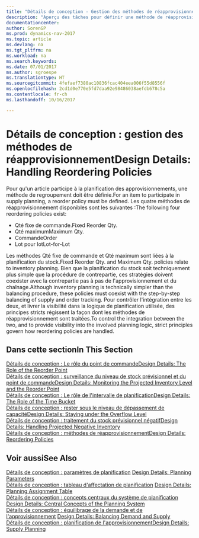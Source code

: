 ```yaml
---
title: "Détails de conception - Gestion des méthodes de réapprovisionnement"
description: "Aperçu des tâches pour définir une méthode de réapprovisionnement dans la planification des approvisionnements."
documentationcenter: 
author: SorenGP
ms.prod: dynamics-nav-2017
ms.topic: article
ms.devlang: na
ms.tgt_pltfrm: na
ms.workload: na
ms.search.keywords: 
ms.date: 07/01/2017
ms.author: sgroespe
ms.translationtype: HT
ms.sourcegitcommit: 4fefaef7380ac10836fcac404eea006f55d8556f
ms.openlocfilehash: 2cd1d0e770e5fd7daa92e98486038aefdb678c5a
ms.contentlocale: fr-ch
ms.lasthandoff: 10/16/2017

---
```

# <a name="design-details-handling-reordering-policies"></a><span data-ttu-id="44912-103">Détails de conception : gestion des méthodes de réapprovisionnement</span><span class="sxs-lookup"><span data-stu-id="44912-103">Design Details: Handling Reordering Policies</span></span>
<span data-ttu-id="44912-104">Pour qu'un article participe à la planification des approvisionnements, une méthode de regroupement doit être définie.</span><span class="sxs-lookup"><span data-stu-id="44912-104">For an item to participate in supply planning, a reorder policy must be defined.</span></span> <span data-ttu-id="44912-105">Les quatre méthodes de réapprovisionnement disponibles sont les suivantes :</span><span class="sxs-lookup"><span data-stu-id="44912-105">The following four reordering policies exist:</span></span>  
  
* <span data-ttu-id="44912-106">Qté fixe de commande.</span><span class="sxs-lookup"><span data-stu-id="44912-106">Fixed Reorder Qty.</span></span>  
* <span data-ttu-id="44912-107">Qté maximum</span><span class="sxs-lookup"><span data-stu-id="44912-107">Maximum Qty.</span></span>  
* <span data-ttu-id="44912-108">Commande</span><span class="sxs-lookup"><span data-stu-id="44912-108">Order</span></span>  
* <span data-ttu-id="44912-109">Lot pour lot</span><span class="sxs-lookup"><span data-stu-id="44912-109">Lot-for-Lot</span></span>  
  
<span data-ttu-id="44912-110">Les méthodes Qté fixe de commande et Qté maximum sont liées à la planification du stock.</span><span class="sxs-lookup"><span data-stu-id="44912-110">Fixed Reorder Qty. and Maximum Qty. policies relate to inventory planning.</span></span> <span data-ttu-id="44912-111">Bien que la planification du stock soit techniquement plus simple que la procédure de contrepartie, ces stratégies doivent coexister avec la contrepartie pas à pas de l'approvisionnement et du chaînage.</span><span class="sxs-lookup"><span data-stu-id="44912-111">Although inventory planning is technically simpler than the balancing procedure, these policies must coexist with the step-by-step balancing of supply and order tracking.</span></span> <span data-ttu-id="44912-112">Pour contrôler l'intégration entre les deux, et livrer la visibilité dans la logique de planification utilisée, des principes stricts régissent la façon dont les méthodes de réapprovisionnement sont traitées.</span><span class="sxs-lookup"><span data-stu-id="44912-112">To control the integration between the two, and to provide visibility into the involved planning logic, strict principles govern how reordering policies are handled.</span></span>  
  
## <a name="in-this-section"></a><span data-ttu-id="44912-113">Dans cette section</span><span class="sxs-lookup"><span data-stu-id="44912-113">In This Section</span></span>  
[<span data-ttu-id="44912-114">Détails de conception : Le rôle du point de commande</span><span class="sxs-lookup"><span data-stu-id="44912-114">Design Details: The Role of the Reorder Point</span></span>](design-details-the-role-of-the-reorder-point.md)  
[<span data-ttu-id="44912-115">Détails de conception : surveillance du niveau de stock prévisionnel et du point de commande</span><span class="sxs-lookup"><span data-stu-id="44912-115">Design Details: Monitoring the Projected Inventory Level and the Reorder Point</span></span>](design-details-monitoring-the-projected-inventory-level-and-the-reorder-point.md)  
[<span data-ttu-id="44912-116">Détails de conception : Le rôle de l'intervalle de planification</span><span class="sxs-lookup"><span data-stu-id="44912-116">Design Details: The Role of the Time Bucket</span></span>](design-details-the-role-of-the-time-bucket.md)  
[<span data-ttu-id="44912-117">Détails de conception : rester sous le niveau de dépassement de capacité</span><span class="sxs-lookup"><span data-stu-id="44912-117">Design Details: Staying under the Overflow Level</span></span>](design-details-staying-under-the-overflow-level.md)  
[<span data-ttu-id="44912-118">Détails de conception : traitement du stock prévisionnel négatif</span><span class="sxs-lookup"><span data-stu-id="44912-118">Design Details: Handling Projected Negative Inventory</span></span>](design-details-handling-projected-negative-inventory.md)  
[<span data-ttu-id="44912-119">Détails de conception : méthodes de réapprovisionnement</span><span class="sxs-lookup"><span data-stu-id="44912-119">Design Details: Reordering Policies</span></span>](design-details-reordering-policies.md)  
  
## <a name="see-also"></a><span data-ttu-id="44912-120">Voir aussi</span><span class="sxs-lookup"><span data-stu-id="44912-120">See Also</span></span>  
<span data-ttu-id="44912-121">[Détails de conception : paramètres de planification](design-details-planning-parameters.md) </span><span class="sxs-lookup"><span data-stu-id="44912-121">[Design Details: Planning Parameters](design-details-planning-parameters.md) </span></span>  
<span data-ttu-id="44912-122">[Détails de conception : tableau d'affectation de planification](design-details-planning-assignment-table.md) </span><span class="sxs-lookup"><span data-stu-id="44912-122">[Design Details: Planning Assignment Table](design-details-planning-assignment-table.md) </span></span>  
<span data-ttu-id="44912-123">[Détails de conception : concepts centraux du système de planification](design-details-central-concepts-of-the-planning-system.md) </span><span class="sxs-lookup"><span data-stu-id="44912-123">[Design Details: Central Concepts of the Planning System](design-details-central-concepts-of-the-planning-system.md) </span></span>  
<span data-ttu-id="44912-124">[Détails de conception : équilibrage de la demande et de l'approvisionnement](design-details-balancing-demand-and-supply.md) </span><span class="sxs-lookup"><span data-stu-id="44912-124">[Design Details: Balancing Demand and Supply](design-details-balancing-demand-and-supply.md) </span></span>  
[<span data-ttu-id="44912-125">Détails de conception : planification de l'approvisionnement</span><span class="sxs-lookup"><span data-stu-id="44912-125">Design Details: Supply Planning</span></span>](design-details-supply-planning.md)

